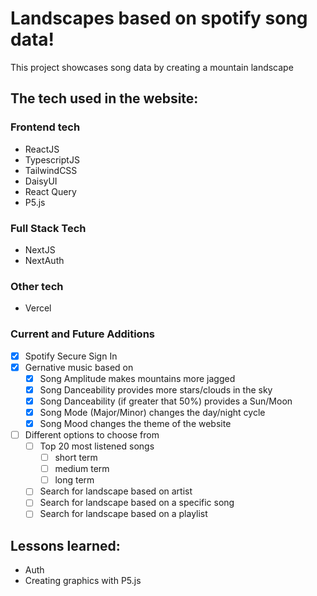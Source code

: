# Landscapes based on spotify song data!

This project showcases song data by creating a mountain landscape

## The tech used in the website:

### Frontend tech

- ReactJS
- TypescriptJS
- TailwindCSS
- DaisyUI
- React Query
- P5.js

### Full Stack Tech
- NextJS
- NextAuth

### Other tech

- Vercel

### Current and Future Additions

- [x] Spotify Secure Sign In
- [x] Gernative music based on
    - [x] Song Amplitude makes mountains more jagged
    - [x] Song Danceability provides more stars/clouds in the sky
    - [x] Song Danceability (if greater that 50%) provides a Sun/Moon
    - [x] Song Mode (Major/Minor) changes the day/night cycle
    - [x] Song Mood changes the theme of the website
- [ ] Different options to choose from
    - [ ] Top 20 most listened songs
        - [ ] short term
        - [ ] medium term
        - [ ] long term
    - [ ] Search for landscape based on artist
    - [ ] Search for landscape based on a specific song
    - [ ] Search for landscape based on a playlist 

## Lessons learned:

- Auth
- Creating graphics with P5.js

